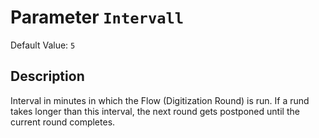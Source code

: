 # Parameter `Intervall`
Default Value: `5`

## Description
Interval in minutes in which the Flow (Digitization Round) is run.
If a rund takes longer than this interval, the next round gets postponed until the current round completes.
